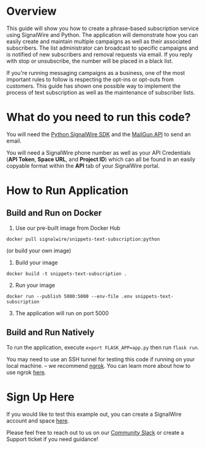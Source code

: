 # Overview 
This guide will show you how to create a phrase-based subscription service using SignalWire and Python. The application will demonstrate how you can easily create and maintain multiple campaigns as well as their associated subscribers.  The list administrator can broadcast to specific campaigns and is notified of new subscribers and removal requests via email. If you reply with stop or unsubscribe, the number will be placed in a black list.

If you're running messaging campaigns as a business, one of the most important rules to follow is respecting the opt-ins or opt-outs from customers. This guide has shown one possible way to implement the process of text subscription as well as the maintenance of subscriber lists. 

# What do you need to run this code? 

You will need the [Python SignalWire SDK](https://developer.signalwire.com/compatibility-api/reference/client-libraries-and-sdks#python) and the [MailGun API](https://www.mailgun.com/) to send an email.

You will need a SignalWire phone number as well as your API Credentials (**API Token**, **Space URL**, and **Project ID**) which can all be found in an easily copyable format within the **API** tab of your SignalWire portal. 

# How to Run Application 

## Build and Run on Docker

1. Use our pre-built image from Docker Hub 
```
docker pull signalwire/snippets-text-subscription:python
```
(or build your own image)

1. Build your image
```
docker build -t snippets-text-subscription .
```
2. Run your image
```
docker run --publish 5000:5000 --env-file .env snippets-text-subscription
```
3. The application will run on port 5000

## Build and Run Natively

To run the application, execute `export FLASK_APP=app.py` then run `flask run`.

You may need to use an SSH tunnel for testing this code if running on your local machine. – we recommend [ngrok](https://ngrok.com/). You can learn more about how to use ngrok [here](https://developer.signalwire.com/apis/docs/how-to-test-webhooks-with-ngrok). 

# Sign Up Here

If you would like to test this example out, you can create a SignalWire account and space [here](https://m.signalwire.com/signups/new?s=1).

Please feel free to reach out to us on our [Community Slack](https://join.slack.com/t/signalwire-community/shared_invite/zt-sjagsni8-AYKmOMhP_1sVMvz9Ya_r0Q) or create a Support ticket if you need guidance!